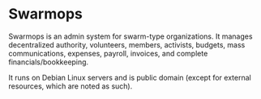 Swarmops
========

Swarmops is an admin system for swarm-type organizations. It manages decentralized authority, volunteers,
members, activists, budgets, mass communications, expenses, payroll, invoices, and complete
financials/bookkeeping.

It runs on Debian Linux servers and is public domain (except for external resources, which are noted as such).
